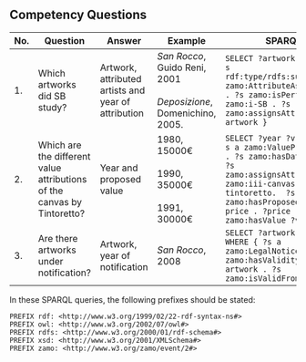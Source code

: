 ## Competency Questions

| No. | Question | Answer  | Example                                       | SPARQL |
|-----|-------------------------------------------------------------|-------------------------------------------------------------|--------------------------------------------------------------|--------------------------------------------------------------------------------------------------------------------------------------------------------------------------------------------------------------------|
| 1.  | Which artworks did SB study?  | Artwork, attributed artists and year of attribution | <i>San Rocco</i>, Guido Reni, 2001 <br><br> <i>Deposizione</i>, Domenichino, 2005. | ``` SELECT ?artwork WHERE { ?s rdf:type/rdfs:subClassOf* zamo:AttributeAssignment . ?s zamo:isPerformedBy zamo:i-SB . ?s zamo:assignsAttributeTo ?artwork } ``` |
| 2.  | Which are the different value attributions of the canvas by Tintoretto? | Year and proposed value  | 1980, 15000€ <br><br> 1990, 35000€ <br><br> 1991, 30000€                     | ``` SELECT ?year ?v WHERE { ?s a zamo:ValueProposition . ?s zamo:hasDate ?year . ?s zamo:assignsAttributeTo zamo:iii-canvas-tintoretto.  ?s zamo:hasProposedPrice ?price . ?price zamo:hasValue ?v  }  ``` |
| 3.  | Are there artworks under notification? | Artwork, year of notification  | <i>San Rocco</i>, 2008 | ```SELECT ?artwork ?year WHERE { ?s a zamo:LegalNotice . ?s zamo:hasValidityOn ?artwork . ?s zamo:isValidFrom ?year  } ```  |

In these SPARQL queries, the following prefixes should be stated:
```
PREFIX rdf: <http://www.w3.org/1999/02/22-rdf-syntax-ns#>
PREFIX owl: <http://www.w3.org/2002/07/owl#>
PREFIX rdfs: <http://www.w3.org/2000/01/rdf-schema#>
PREFIX xsd: <http://www.w3.org/2001/XMLSchema#>
PREFIX zamo: <http://www.w3.org/zamo/event/2#>
```